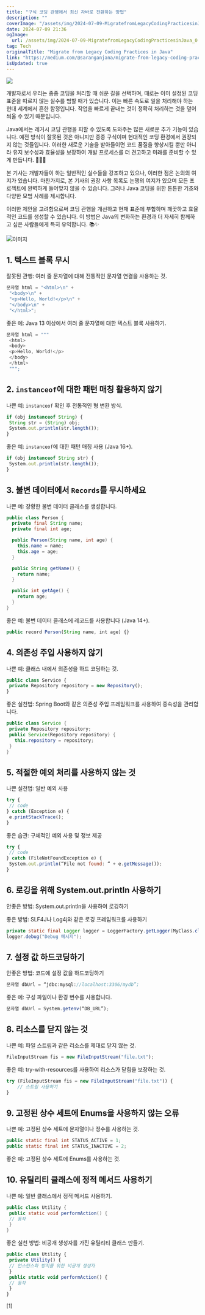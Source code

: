 ```yaml
---
title: "구식 코딩 관행에서 최신 자바로 전환하는 방법"
description: ""
coverImage: "/assets/img/2024-07-09-MigratefromLegacyCodingPracticesinJava_0.png"
date: 2024-07-09 21:36
ogImage: 
  url: /assets/img/2024-07-09-MigratefromLegacyCodingPracticesinJava_0.png
tag: Tech
originalTitle: "Migrate from Legacy Coding Practices in Java"
link: "https://medium.com/@saranganjana/migrate-from-legacy-coding-practices-in-java-9d948d08f5c3"
isUpdated: true
---
```





<img src="/assets/img/2024-07-09-MigratefromLegacyCodingPracticesinJava_0.png" />

개발자로서 우리는 종종 코딩을 처리할 때 쉬운 길을 선택하며, 때로는 이미 설정된 코딩 표준을 따르지 않는 실수를 범할 때가 있습니다. 이는 빠른 속도로 일을 처리해야 하는 현대 세계에서 흔한 함정입니다. 작업을 빠르게 끝내는 것이 정확히 처리하는 것을 덮어씌울 수 있기 때문입니다.

Java에서는 레거시 코딩 관행을 피할 수 있도록 도와주는 많은 새로운 추가 기능이 있습니다. 예전 방식이 잘못된 것은 아니지만 종종 구식이며 현대적인 코딩 환경에서 권장되지 않는 것들입니다. 이러한 새로운 기술을 받아들이면 코드 품질을 향상시킬 뿐만 아니라 유지 보수성과 효율성을 보장하여 개발 프로세스를 더 견고하고 미래를 준비할 수 있게 만듭니다. 🚀👨‍💻

본 기사는 개발자들이 하는 일반적인 실수들을 강조하고 있으나, 이러한 점은 논의의 여지가 있습니다. 마찬가지로, 본 기사의 권장 사항 목록도 논쟁의 여지가 있으며 모든 프로젝트에 완벽하게 들어맞지 않을 수 있습니다. 그러나 Java 코딩을 위한 튼튼한 기초와 다양한 모범 사례를 제시합니다.

<div class="content-ad"></div>

이러한 제안을 고려함으로써 코딩 관행을 개선하고 현재 표준에 부합하며 깨끗하고 효율적인 코드를 생성할 수 있습니다. 이 방법은 Java의 변화하는 환경과 더 자세히 함께하고 싶은 사람들에게 특히 유익합니다. 📚✨

![이미지](/assets/img/2024-07-09-MigratefromLegacyCodingPracticesinJava_1.png)

## 1. 텍스트 블록 무시

잘못된 관행: 여러 줄 문자열에 대해 전통적인 문자열 연결을 사용하는 것.

<div class="content-ad"></div>

```js
문자열 html = "<html>\n" +
 "<body>\n" +
 "<p>Hello, World!</p>\n" +
 "</body>\n" +
 "</html>";
```

좋은 예: Java 13 이상에서 여러 줄 문자열에 대한 텍스트 블록 사용하기.

```js
문자열 html = """
 <html>
 <body>
 <p>Hello, World!</p>
 </body>
 </html>
 """;
```

## 2. `instanceof`에 대한 패턴 매칭 활용하지 않기

<div class="content-ad"></div>

나쁜 예: `instanceof` 확인 후 전통적인 형 변환 방식.

```js
if (obj instanceof String) {
 String str = (String) obj;
 System.out.println(str.length());
}
```

좋은 예: `instanceof`에 대한 패턴 매칭 사용 (Java 16+).

```js
if (obj instanceof String str) {
 System.out.println(str.length());
}
```

<div class="content-ad"></div>

## 3. 불변 데이터에서 `Records`를 무시하세요

나쁜 예: 장황한 불변 데이터 클래스를 생성합니다.

```java
public class Person {
  private final String name;
  private final int age;

  public Person(String name, int age) {
    this.name = name;
    this.age = age;
  }

  public String getName() {
    return name;
  }

  public int getAge() {
    return age;
  }
}
```

좋은 예: 불변 데이터 클래스에 레코드를 사용합니다 (Java 14+).

<div class="content-ad"></div>

```js
public record Person(String name, int age) {}
```

## 4. 의존성 주입 사용하지 않기

나쁜 예: 클래스 내에서 의존성을 하드 코딩하는 것.

```js
public class Service {
 private Repository repository = new Repository();
}
```

<div class="content-ad"></div>

좋은 실천법: Spring Boot와 같은 의존성 주입 프레임워크를 사용하여 종속성을 관리합니다.

```java
public class Service {
 private Repository repository;
 public Service(Repository repository) {
   this.repository = repository;
 }
}
```

## 5. 적절한 예외 처리를 사용하지 않는 것

나쁜 실천법: 일반 예외 사용

<div class="content-ad"></div>

```js
try {
 // code
} catch (Exception e) {
 e.printStackTrace();
}
```

좋은 습관: 구체적인 예외 사용 및 정보 제공

```js
try {
 // code
} catch (FileNotFoundException e) {
 System.out.println(“File not found: “ + e.getMessage());
}
```

## 6. 로깅을 위해 System.out.println 사용하기

<div class="content-ad"></div>

안좋은 방법: System.out.println을 사용하여 로깅하기

좋은 방법: SLF4J나 Log4j와 같은 로깅 프레임워크를 사용하기

```java
private static final Logger logger = LoggerFactory.getLogger(MyClass.class);
logger.debug("Debug 메시지");
```

## 7. 설정 값 하드코딩하기

안좋은 방법: 코드에 설정 값을 하드코딩하기

<div class="content-ad"></div>

```js
문자열 dbUrl = “jdbc:mysql://localhost:3306/mydb”;
```

좋은 예: 구성 파일이나 환경 변수를 사용합니다.

```js
문자열 dbUrl = System.getenv(“DB_URL”);
```

## 8. 리소스를 닫지 않는 것

<div class="content-ad"></div>

나쁜 예: 파일 스트림과 같은 리소스를 제대로 닫지 않는 것.

```js
FileInputStream fis = new FileInputStream("file.txt");
```

좋은 예: try-with-resources를 사용하여 리소스가 닫힘을 보장하는 것.

```js
try (FileInputStream fis = new FileInputStream("file.txt")) {
    // 스트림 사용하기
}
```

<div class="content-ad"></div>

## 9. 고정된 상수 세트에 Enums을 사용하지 않는 오류

나쁜 예: 고정된 상수 세트에 문자열이나 정수를 사용하는 것.

```java
public static final int STATUS_ACTIVE = 1;
public static final int STATUS_INACTIVE = 2;
```

좋은 예: 고정된 상수 세트에 Enums를 사용하는 것.

<div class="content-ad"></div>


## 10. 유틸리티 클래스에 정적 메서드 사용하기

나쁜 예: 일반 클래스에서 정적 메서드 사용하기.

```java
public class Utility {
 public static void performAction() {
 // 동작
 }
}
```

<div class="content-ad"></div>

좋은 실천 방법: 비공개 생성자를 가진 유틸리티 클래스 만들기.

```js
public class Utility {
 private Utility() {
 // 인스턴스화 방지를 위한 비공개 생성자
 }
 public static void performAction() {
 // 동작
 }
}
```

[1]